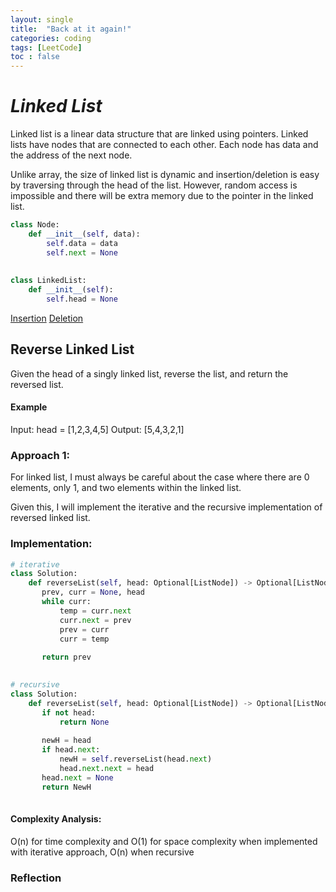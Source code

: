 ```yaml
---
layout: single
title:  "Back at it again!"
categories: coding
tags: [LeetCode]
toc : false
---
```


# *Linked List*

Linked list is a linear data structure that are linked using pointers.
Linked lists have nodes that are connected to each other. 
Each node has data and the address of the next node.


Unlike array, the size of linked list is dynamic and insertion/deletion is easy by traversing through the head of the list.
However, random access is impossible and there will be extra memory due to the pointer in the linked list.

```python
class Node:
    def __init__(self, data):
        self.data = data
        self.next = None
        
        
class LinkedList:
    def __init__(self):
        self.head = None
```

[Insertion](https://www.geeksforgeeks.org/linked-list-set-2-inserting-a-node/)
[Deletion](https://www.geeksforgeeks.org/linked-list-set-3-deleting-node/)

## Reverse Linked List

Given the head of a singly linked list, reverse the list, and return the reversed list.


#### Example

Input: head = [1,2,3,4,5]
Output: [5,4,3,2,1]


### Approach 1: 

For linked list, I must always be careful about the case where there are 0 elements, only 1, and two elements within the linked list.

Given this, I will implement the iterative and the recursive implementation of reversed linked list.


### Implementation:

```python
# iterative
class Solution:
    def reverseList(self, head: Optional[ListNode]) -> Optional[ListNode]:
       prev, curr = None, head
       while curr:
           temp = curr.next
           curr.next = prev
           prev = curr
           curr = temp
           
       return prev
        
```

```python
# recursive
class Solution:
    def reverseList(self, head: Optional[ListNode]) -> Optional[ListNode]:
       if not head:
           return None
       
       newH = head
       if head.next:
           newH = self.reverseList(head.next)
           head.next.next = head
       head.next = None
       return NewH
        
```

#### Complexity Analysis:

O(n) for time complexity and O(1) for space complexity when implemented with iterative approach, O(n) when recursive

### Reflection


